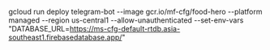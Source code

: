 gcloud run deploy telegram-bot --image gcr.io/mf-cfg/food-hero --platform managed --region us-central1 --allow-unauthenticated --set-env-vars "DATABASE_URL=https://ms-cfg-default-rtdb.asia-southeast1.firebasedatabase.app/"
